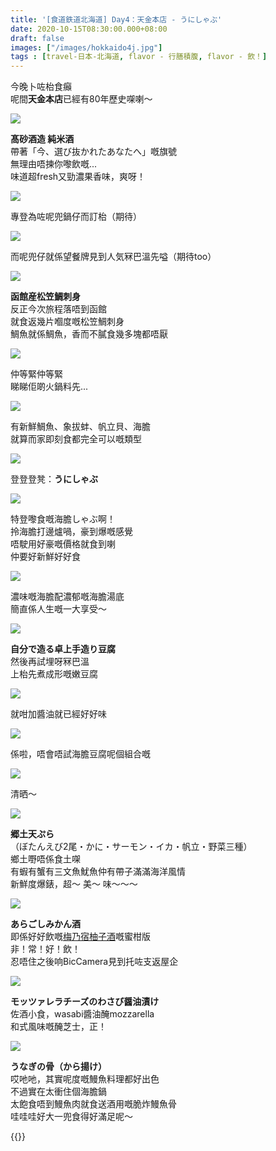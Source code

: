 ```yaml
---
title: '[食道鉄道北海道] Day4：天金本店 - うにしゃぶ'
date: 2020-10-15T08:30:00.000+08:00
draft: false
images: ["/images/hokkaido4j.jpg"]
tags : [travel-日本-北海道, flavor - 行膳積腹, flavor - 飲！]
---
```


今晚卜咗枱食癲  
呢間**天金本店**已經有80年歷史㗎喇～  

![](/images/hokkaido4j1.jpg)

**髙砂酒造 純米酒**  
帶著「今、選び抜かれたあなたへ」嘅旗號  
無理由唔揀你嚟飲嘅...  
味道超fresh又勁濃果香味，爽呀！  

![](/images/hokkaido4j2.jpg)

專登為咗呢兜鍋仔而訂枱（期待）  

![](/images/hokkaido4j3.jpg)

而呢兜仔就係望餐牌見到人気冧巴溫先嗌（期待too）

![](/images/hokkaido4j4.jpg)

**函館産松笠鯛刺身**  
反正今次旅程落唔到函館  
就食返幾片嗰度嘅松笠鯛刺身  
鯛魚就係鯛魚，香而不膩食幾多塊都唔厭  

![](/images/hokkaido4j5.jpg)

仲等緊仲等緊  
睇睇佢啲火鍋料先...

![](/images/hokkaido4j6.jpg)

有新鮮鯛魚、象拔蚌、帆立貝、海膽  
就算而家即刻食都完全可以嘅類型  

![](/images/hokkaido4j7.jpg)

登登登凳：**うにしゃぶ**  

![](/images/hokkaido4j.jpg)

特登嚟食嘅海膽しゃぶ啊！  
拎海膽打邊爐喎，豪到爆嘅感覺  
唔駛用好豪嘅價格就食到喇  
仲要好新鮮好好食  

![](/images/hokkaido4j8.jpg)

濃味嘅海膽配濃郁嘅海膽湯底  
簡直係人生嘅一大享受～  

![](/images/hokkaido4j9.jpg)

**自分で造る卓上手造り豆腐**  
然後再試埋呀冧巴溫  
上枱先煮成形嘅嫩豆腐  

![](/images/hokkaido4j10.jpg)

就咁加醬油就已經好好味  

![](/images/hokkaido4j11.jpg)

係啦，唔會唔試海膽豆腐呢個組合嘅  

![](/images/hokkaido4j12.jpg)

清晒～  

![](/images/hokkaido4j13.jpg)

**郷土天ぷら**  
（ぼたんえび2尾・かに・サーモン・イカ・帆立・野菜三種）  
鄉土嘢唔係食土㗎  
有蝦有蟹有三文魚魷魚仲有帶子滿滿海洋風情  
新鮮度爆錶，超～ 美～ 味～～～  

![](/images/hokkaido4j14.jpg)

**あらごしみかん酒**  
即係好好飲嘅[梅乃宿柚子酒](https://hidie.net/umenoyadoyuzu/)嘅蜜柑版  
非！常！好！飲！  
忍唔住之後响BicCamera見到托咗支返屋企  

![](/images/hokkaido4j15.jpg)

**モッツァレラチーズのわさび醤油漬け**  
佐酒小食，wasabi醬油醃mozzarella  
和式風味嘅醃芝士，正！    

![](/images/hokkaido4j16.jpg)

**うなぎの骨（から揚け）**  
哎吔吔，其實呢度嘅鰻魚料理都好出色    
不過實在太衝住個海膽鍋  
太飽食唔到鰻魚肉就食送酒用嘅脆炸鰻魚骨  
哇哇哇好大一兜食得好滿足呢～  
  
  
  
  
{{<hokkaido>}}
